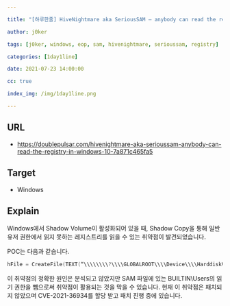 ```yaml
---

title: "[하루한줄] HiveNightmare aka SeriousSAM — anybody can read the registry in Windows 10"

author: j0ker

tags: [j0ker, windows, eop, sam, hivenightmare, serioussam, registry] 

categories: [1day1line] 

date: 2021-07-23 14:00:00 

cc: true

index_img: /img/1day1line.png

---
```


## URL

- https://doublepulsar.com/hivenightmare-aka-serioussam-anybody-can-read-the-registry-in-windows-10-7a871c465fa5



## Target

- Windows

  

## Explain

Windows에서 Shadow Volume이 활성화되어 있을 때, Shadow Copy을 통해 일반 유저 권한에서 읽지 못하는 레지스트리를 읽을 수 있는 취약점이 발견되었습니다.

POC는 다음과 같습니다.

```c
hFile = CreateFile(TEXT(“\\\\\\\\?\\\\GLOBALROOT\\\\Device\\\\HarddiskVolumeShadowCopy1\\\\Windows\\\\System32\\\\config\\\\SAM”),GENERIC_READ, 0, NULL, OPEN_EXISTING, FILE_ATTRIBUTE_NORMAL, NULL); 
```

이 취약점의 정확한 원인은 분석되고 않았지만 SAM 파일에 있는 BUILTIN\Users의 읽기 권한을 뺌으로써 취약점이 활용되는 것을 막을 수 있습니다. 현재 이 취약점은 패치되지 않았으며 CVE-2021-36934를 할당 받고 패치 진행 중에 있습니다.
